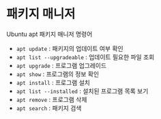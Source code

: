 # 패키지 매니저

Ubuntu apt 패키지 매니저 명령어

- `apt update` : 패키지의 업데이트 여부 확인
- `apt list --upgradeable` : 업데이트 필요한 파일 조회
- `apt upgrade` : 프로그램 업그레이드
- `apt show` : 프로그램의 정보 확인
- `apt install` : 프로그램 설치
- `apt list --installed` : 설치된 프로그램 목록 보기
- `apt remove` : 프로그램 삭제
- `apt search` : 패키지 검색